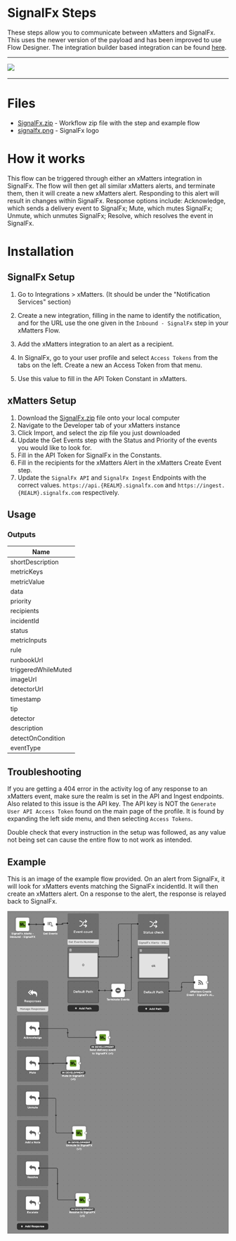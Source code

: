 # SignalFx Steps

These steps allow you to communicate between xMatters and SignalFx.
This uses the newer version of the payload and has been improved to use Flow Designer. The integration builder based integration can be found [here](https://help.xmatters.com/integrations/monitoring/signalfx.htm).


---------

<kbd>
  <img src="https://github.com/xmatters/xMatters-Labs/raw/master/media/disclaimer.png">
</kbd>

---------

# Files

* [SignalFx.zip](SignalFx.zip) - Workflow zip file with the step and example flow
* [signalfx.png](/signalfx.png) - SignalFx logo

# How it works
This flow can be triggered through either an xMatters integration in SignalFx. The flow will then get all similar xMatters alerts, and terminate them, then it will create a new xMatters alert. Responding to this alert will result in changes within SignalFx. Response options include: Acknowledge, which sends a delivery event to SignalFx; Mute, which mutes SignalFx; Unmute, which unmutes SignalFx; Resolve, which resolves the event in SignalFx.


# Installation

## SignalFx Setup
1. Go to Integrations > xMatters. (It should be under the "Notification Services" section)
2. Create a new integration, filling in the name to identify the notification, and for the URL use the one given in the `Inbound - SignalFx` step in your xMatters Flow.
3. Add the xMatters integration to an alert as a recipient.

4. In SignalFx, go to your user profile and select `Access Tokens` from the tabs on the left. Create a new an Access Token from that menu.
5. Use this value to fill in the API Token Constant in xMatters.

## xMatters Setup
1. Download the [SignalFx.zip](SignalFx.zip) file onto your local computer
2. Navigate to the Developer tab of your xMatters instance
3. Click Import, and select the zip file you just downloaded
4. Update the Get Events step with the Status and Priority of the events you would like to look for.
5. Fill in the API Token for SignalFx in the Constants.
6. Fill in the recipients for the xMatters Alert in the xMatters Create Event step.
7. Update the `SignalFx API` and `SignalFx Ingest` Endpoints with the correct values. `https://api.{REALM}.signalfx.com` and `https://ingest.{REALM}.signalfx.com` respectively.


## Usage

### Outputs

| Name |
| ---- |
| shortDescription |
| metricKeys |
| metricValue |
| data |
| priority |
| recipients |
| incidentId |
| status |
| metricInputs |
| rule |
| runbookUrl |
| triggeredWhileMuted |
| imageUrl |
| detectorUrl |
| timestamp |
| tip |
| detector |
| description |
| detectOnCondition |
| eventType |


## Troubleshooting
If you are getting a 404 error in the activity log of any response to an xMatters event, make sure the realm is set in the API and Ingest endpoints. Also related to this issue is the API key. The API key is NOT the `Generate User API Access Token` found on the main page of the profile. It is found by expanding the left side menu, and then selecting `Access Tokens`.

Double check that every instruction in the setup was followed, as any value not being set can cause the entire flow to not work as intended.

## Example
This is an image of the example flow provided. On an alert from SignalFx, it will look for xMatters events matching the SignalFx incidentId. It will then create an xMatters alert. On a response to the alert, the response is relayed back to SignalFx.

<kbd>
	<img src="/media/ExampleFlow.png">
</kbd>

